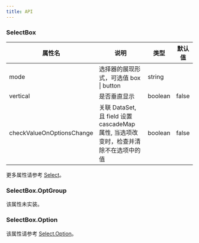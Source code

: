 ```yaml
---
title: API
---
```


### SelectBox

| 属性名 | 说明                                    | 类型    | 默认值 |
| -------- | --------------------------------------- | ------- | ------ |
| mode     | 选择器的展现形式，可选值 box \| button | string  |        |
| vertical | 是否垂直显示                            | boolean | false  |
| checkValueOnOptionsChange | 关联 DataSet, 且 field 设置 cascadeMap 属性, 当选项改变时，检查并清除不在选项中的值  | boolean | false |

更多属性请参考 [Select](/zh/procmp/data-entry/select/#Select)。

### SelectBox.OptGroup

该属性未实装。

### SelectBox.Option

该属性请参考 [Select.Option](/zh/procmp/data-entry/select/#Select.Option)。

<style>
.code-box-demo .c7n-pro-select-box {
  margin-bottom: .1rem;
}
</style>
